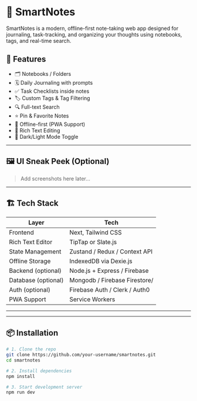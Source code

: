 # 📝 SmartNotes

SmartNotes is a modern, offline-first note-taking web app designed for journaling, task-tracking, and organizing your thoughts using notebooks, tags, and real-time search.

## 🚀 Features

- 🗂️ Notebooks / Folders
- 🗓️ Daily Journaling with prompts
- ✅ Task Checklists inside notes
- 🏷️ Custom Tags & Tag Filtering
- 🔍 Full-text Search
- ⭐ Pin & Favorite Notes
- 📴 Offline-first (PWA Support)
- 🎨 Rich Text Editing
- 🌙 Dark/Light Mode Toggle

---

## 🖼️ UI Sneak Peek (Optional)

> Add screenshots here later...

---

## 🏗️ Tech Stack

| Layer              | Tech                            |
|--------------------|----------------------------------|
| Frontend           | Next, Tailwind CSS              |
| Rich Text Editor   | TipTap or Slate.js               |
| State Management   | Zustand / Redux / Context API    |
| Offline Storage    | IndexedDB via Dexie.js           |
| Backend (optional) | Node.js + Express / Firebase     |
| Database (optional)| Mongodb / Firebase Firestore/  |
| Auth (optional)    | Firebase Auth / Clerk / Auth0    |
| PWA Support        | Service Workers                  |

---

---

## 📦 Installation

```bash
# 1. Clone the repo
git clone https://github.com/your-username/smartnotes.git
cd smartnotes

# 2. Install dependencies
npm install

# 3. Start development server
npm run dev


